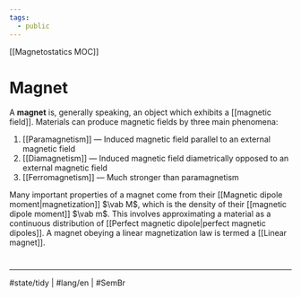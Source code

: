 ```yaml
---
tags:
  - public
---
```

[[Magnetostatics MOC]]
# Magnet

A **magnet** is, generally speaking, an object which exhibits a [[magnetic field]].
Materials can produce magnetic fields by three main phenomena:

1. [[Paramagnetism]] — Induced magnetic field parallel to an external magnetic field
2. [[Diamagnetism]] — Induced magnetic field diametrically opposed to an external magnetic field
3. [[Ferromagnetism]] — Much stronger than paramagnetism

Many important properties of a magnet come from their [[Magnetic dipole moment|magnetization]] $\vab M$,
which is the density of their [[magnetic dipole moment]] $\vab m$.
This involves approximating a material as a continuous distribution of [[Perfect magnetic dipole|perfect magnetic dipoles]].
A magnet obeying a linear magnetization law is termed a [[Linear magnet]].

#
---
#state/tidy | #lang/en | #SemBr
